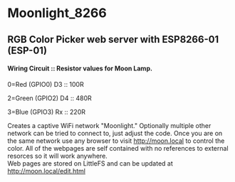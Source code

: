 # Moonlight_8266
RGB Color Picker web server with ESP8266-01 (ESP-01)
-
#### Wiring Circuit  :: Resistor values for Moon Lamp.
  
0=Red (GPIO0) D3   :: 100R

2=Green (GPIO2) D4  :: 480R

3=Blue (GPIO3) Rx   :: 220R
 
Creates a captive WiFi network "Moonlight." Optionally multiple other network can be tried to connect to, just
adjust the code. Once you are on the same network use any browser to visit http://moon.local to control the color.
All of the webpages are self contained with no references to external resorces so it will work anywhere.  
Web pages are stored on LittleFS and can be updated at http://moon.local/edit.html

